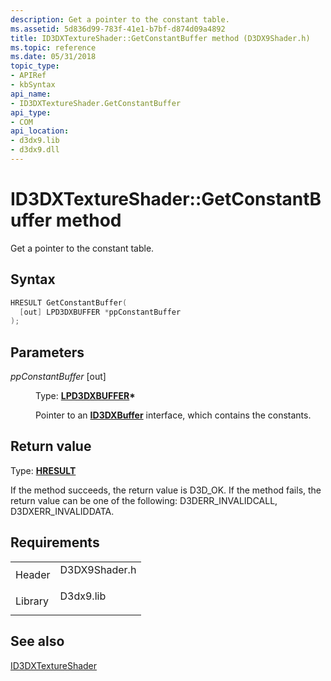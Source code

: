 ```yaml
---
description: Get a pointer to the constant table.
ms.assetid: 5d836d99-783f-41e1-b7bf-d874d09a4892
title: ID3DXTextureShader::GetConstantBuffer method (D3DX9Shader.h)
ms.topic: reference
ms.date: 05/31/2018
topic_type: 
- APIRef
- kbSyntax
api_name: 
- ID3DXTextureShader.GetConstantBuffer
api_type: 
- COM
api_location: 
- d3dx9.lib
- d3dx9.dll
---
```


# ID3DXTextureShader::GetConstantBuffer method

Get a pointer to the constant table.

## Syntax


```C++
HRESULT GetConstantBuffer(
  [out] LPD3DXBUFFER *ppConstantBuffer
);
```



## Parameters

<dl> <dt>

*ppConstantBuffer* \[out\]
</dt> <dd>

Type: **[**LPD3DXBUFFER**](id3dxbuffer.md)\***

Pointer to an [**ID3DXBuffer**](id3dxbuffer.md) interface, which contains the constants.

</dd> </dl>

## Return value

Type: **[**HRESULT**](https://msdn.microsoft.com/library/Bb401631(v=MSDN.10).aspx)**

If the method succeeds, the return value is D3D\_OK. If the method fails, the return value can be one of the following: D3DERR\_INVALIDCALL, D3DXERR\_INVALIDDATA.

## Requirements



|                    |                                                                                          |
|--------------------|------------------------------------------------------------------------------------------|
| Header<br/>  | <dl> <dt>D3DX9Shader.h</dt> </dl> |
| Library<br/> | <dl> <dt>D3dx9.lib</dt> </dl>     |



## See also

<dl> <dt>

[ID3DXTextureShader](id3dxtextureshader.md)
</dt> </dl>

 

 




